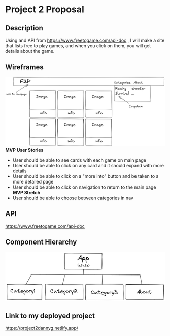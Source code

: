 # Project 2 Proposal
## Description
Using and API from https://www.freetogame.com/api-doc , I will make a site that lists free to play games, and when you click on them, you will get details about the game.

## Wireframes
![wireframe](src/img/project2.png)
**MVP User Stories**
  - User should be able to see cards with each game on main page
  - User should be able to click on any card and it should expand with more details
  - User should be able to click on a "more into" button and be taken to a more detailed page
  - User should be able to click on navigation to return to the main page
  **MVP Stretch**
  - User should be able to choose between categories in nav

## API
https://www.freetogame.com/api-doc

## Component Hierarchy
![hierarchy](src/img/project2Hierarchy2.png)

## Link to my deployed project
https://project2dannyg.netlify.app/